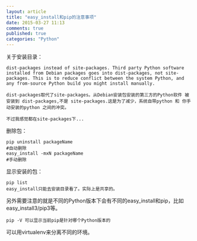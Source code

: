 ```yaml
---
layout: article
title: "easy_install和pip的注意事项"
date: 2015-03-27 11:13
comments: true
published: true
categories: "Python"
---
```

   
  关于安装目录：

    dist-packages instead of site-packages. Third party Python software installed from Debian packages goes into dist-packages, not site-packages. This is to reduce conflict between the system Python, and any from-source Python build you might install manually.

    dist-packages取代了site-packages。从Debian安装包安装的第三方的Python软件 被 安装到 dist-packages,不是 site-packages.这是为了减少，系统自带python 和 你手动安装的python 之间的冲突。

    不过我感觉都在site-packages下...

  删除包：

  	pip uninstall packageName
  	#自动删除
  	easy_install -mxN packageName
  	#手动删除

  显示安装的包：

  	pip list
  	easy_install只能去安装目录看了。实际上是共享的。

  另外需要注意的就是不同的Python版本下会有不同的easy_install和pip，比如easy_install3/pip3等。

    pip -V 可以显示当前pip是针对哪个Python版本的

  可以用virtualenv来分离不同的环境。